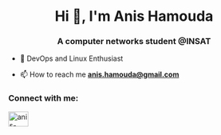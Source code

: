<h1 align="center">Hi 👋, I'm Anis Hamouda</h1>
<h3 align="center">A computer networks student @INSAT</h3>

- 🌱 DevOps and Linux Enthusiast

- 📫 How to reach me **anis.hamouda@gmail.com**

<h3 align="left">Connect with me:</h3>
<p align="left">
<a href="https://linkedin.com/in/anis-hamouda" target="blank"><img align="center" src="https://raw.githubusercontent.com/rahuldkjain/github-profile-readme-generator/master/src/images/icons/Social/linked-in-alt.svg" alt="anis-hamouda-768139250" height="30" width="40" /></a>
</p>

